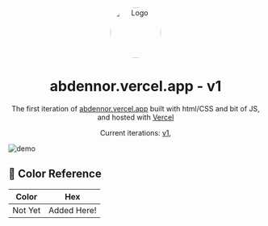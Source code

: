 <div align="center">
  <img class="logo" alt="Logo" src="https://imgur.com/a/2Df422R" width="100" />
</div>
<style>
.logo {
	border-radius: 50%;
}
</style>
<h1 align="center">
  abdennor.vercel.app - v1
</h1>
<p align="center">
  The first iteration of <a href="https://abdennor.vercel.com" target="_blank">abdennor.vercel.app</a> built with html/CSS and bit of JS, and hosted with <a href="https://www.vercel.com/" target="_blank">Vercel</a>
</p>
<p align="center">
  Current iterations:
  <a href="https://github.com/NRZ12/v1-portfolio" target="_blank">v1</a>,
</p>

![demo](https://imgur.com/a/SeeCJO4)

## 🎨 Color Reference

| Color          | Hex                                                                |
| -------------- | ------------------------------------------------------------------ |
| Not Yet        | Added Here!                                                        |